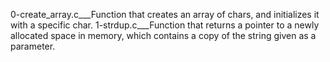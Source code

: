 0-create_array.c___Function that creates an array of chars, and initializes it with a specific char.
1-strdup.c___Function that returns a pointer to a newly allocated space in memory, which contains a copy of the string given as a parameter.
